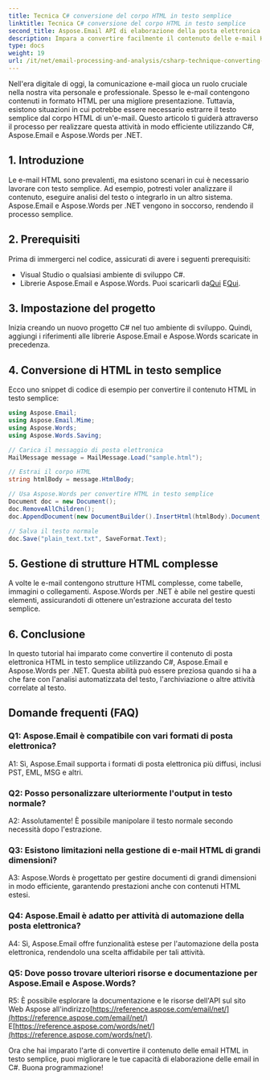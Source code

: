 ```yaml
---
title: Tecnica C# conversione del corpo HTML in testo semplice
linktitle: Tecnica C# conversione del corpo HTML in testo semplice
second_title: Aspose.Email API di elaborazione della posta elettronica .NET
description: Impara a convertire facilmente il contenuto delle e-mail HTML in testo semplice utilizzando Aspose.Email per .NET. Guida e codice dettagliati. Esplora ora!
type: docs
weight: 19
url: /it/net/email-processing-and-analysis/csharp-technique-converting-html-body-to-plain-text/
---
```


Nell'era digitale di oggi, la comunicazione e-mail gioca un ruolo cruciale nella nostra vita personale e professionale. Spesso le e-mail contengono contenuti in formato HTML per una migliore presentazione. Tuttavia, esistono situazioni in cui potrebbe essere necessario estrarre il testo semplice dal corpo HTML di un'e-mail. Questo articolo ti guiderà attraverso il processo per realizzare questa attività in modo efficiente utilizzando C#, Aspose.Email e Aspose.Words per .NET.

## 1. Introduzione

Le e-mail HTML sono prevalenti, ma esistono scenari in cui è necessario lavorare con testo semplice. Ad esempio, potresti voler analizzare il contenuto, eseguire analisi del testo o integrarlo in un altro sistema. Aspose.Email e Aspose.Words per .NET vengono in soccorso, rendendo il processo semplice.

## 2. Prerequisiti

Prima di immergerci nel codice, assicurati di avere i seguenti prerequisiti:
- Visual Studio o qualsiasi ambiente di sviluppo C#.
-  Librerie Aspose.Email e Aspose.Words. Puoi scaricarli da[Qui](https://releases.aspose.com/email/net/) E[Qui](https://releases.aspose.com/words/net/).

## 3. Impostazione del progetto

Inizia creando un nuovo progetto C# nel tuo ambiente di sviluppo. Quindi, aggiungi i riferimenti alle librerie Aspose.Email e Aspose.Words scaricate in precedenza.

## 4. Conversione di HTML in testo semplice

Ecco uno snippet di codice di esempio per convertire il contenuto HTML in testo semplice:

```csharp
using Aspose.Email;
using Aspose.Email.Mime;
using Aspose.Words;
using Aspose.Words.Saving;

// Carica il messaggio di posta elettronica
MailMessage message = MailMessage.Load("sample.html");

// Estrai il corpo HTML
string htmlBody = message.HtmlBody;

// Usa Aspose.Words per convertire HTML in testo semplice
Document doc = new Document();
doc.RemoveAllChildren();
doc.AppendDocument(new DocumentBuilder().InsertHtml(htmlBody).Document, ImportFormatMode.KeepSourceFormatting);

// Salva il testo normale
doc.Save("plain_text.txt", SaveFormat.Text);
```

## 5. Gestione di strutture HTML complesse

A volte le e-mail contengono strutture HTML complesse, come tabelle, immagini o collegamenti. Aspose.Words per .NET è abile nel gestire questi elementi, assicurandoti di ottenere un'estrazione accurata del testo semplice.

## 6. Conclusione

In questo tutorial hai imparato come convertire il contenuto di posta elettronica HTML in testo semplice utilizzando C#, Aspose.Email e Aspose.Words per .NET. Questa abilità può essere preziosa quando si ha a che fare con l'analisi automatizzata del testo, l'archiviazione o altre attività correlate al testo.

## Domande frequenti (FAQ)

### Q1: Aspose.Email è compatibile con vari formati di posta elettronica?
A1: Sì, Aspose.Email supporta i formati di posta elettronica più diffusi, inclusi PST, EML, MSG e altri.

### Q2: Posso personalizzare ulteriormente l'output in testo normale?
A2: Assolutamente! È possibile manipolare il testo normale secondo necessità dopo l'estrazione.

### Q3: Esistono limitazioni nella gestione di e-mail HTML di grandi dimensioni?
A3: Aspose.Words è progettato per gestire documenti di grandi dimensioni in modo efficiente, garantendo prestazioni anche con contenuti HTML estesi.

### Q4: Aspose.Email è adatto per attività di automazione della posta elettronica?
A4: Sì, Aspose.Email offre funzionalità estese per l'automazione della posta elettronica, rendendolo una scelta affidabile per tali attività.

### Q5: Dove posso trovare ulteriori risorse e documentazione per Aspose.Email e Aspose.Words?
 R5: È possibile esplorare la documentazione e le risorse dell'API sul sito Web Aspose all'indirizzo[https://reference.aspose.com/email/net/](https://reference.aspose.com/email/net/) E[https://reference.aspose.com/words/net/](https://reference.aspose.com/words/net/).

Ora che hai imparato l'arte di convertire il contenuto delle email HTML in testo semplice, puoi migliorare le tue capacità di elaborazione delle email in C#. Buona programmazione!